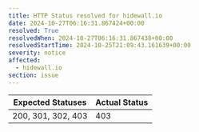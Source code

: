 ```yaml
---
title: HTTP Status resolved for hidewall.io
date: 2024-10-27T06:16:31.867424+00:00
resolved: True
resolvedWhen: 2024-10-27T06:16:31.867438+00:00
resolvedStartTime: 2024-10-25T21:09:43.161639+00:00
severity: notice
affected:
  - hidewall.io
section: issue
---
```


| Expected Statuses | Actual Status  |
|-------------------|----------------|
| 200, 301, 302, 403 | 403 |
